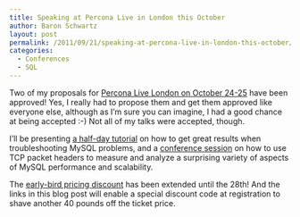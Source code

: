 ```yaml
---
title: Speaking at Percona Live in London this October
author: Baron Schwartz
layout: post
permalink: /2011/09/21/speaking-at-percona-live-in-london-this-october/
categories:
  - Conferences
  - SQL
---
```

Two of my proposals for [Percona Live London on October 24-25][1] have been approved! Yes, I really had to propose them and get them approved like everyone else, although as I&#8217;m sure you can imagine, I had a good chance at being accepted :-) Not all of my talks were accepted, though.

I&#8217;ll be presenting [a half-day tutorial][2] on how to get great results when troubleshooting MySQL problems, and a [conference session][3] on how to use TCP packet headers to measure and analyze a surprising variety of aspects of MySQL performance and scalability.

The [early-bird pricing discount][1] has been extended until the 28th! And the links in this blog post will enable a special discount code at registration to shave another 40 pounds off the ticket price.

 [1]: http://www.percona.com/live/london-2011/?discount=come-c-talk
 [2]: http://www.percona.com/live/london-2011/tutorial/expert-troubleshooting/?discount=come-c-talk
 [3]: http://www.percona.com/live/london-2011/session/measuring-scalability-and-performance-with-tcp/?discount=come-c-talk
